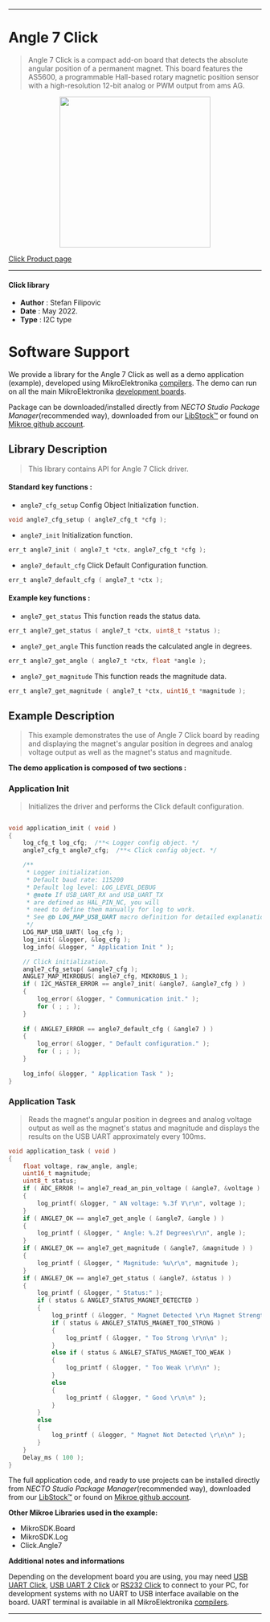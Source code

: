 
---
# Angle 7 Click

> Angle 7 Click is a compact add-on board that detects the absolute angular position of a permanent magnet. This board features the AS5600, a programmable Hall-based rotary magnetic position sensor with a high-resolution 12-bit analog or PWM output from ams AG.

<p align="center">
  <img src="https://download.mikroe.com/images/click_for_ide/angle7_click.png" height=300px>
</p>

[Click Product page](https://www.mikroe.com/angle-7-click)

---


#### Click library

- **Author**        : Stefan Filipovic
- **Date**          : May 2022.
- **Type**          : I2C type


# Software Support

We provide a library for the Angle 7 Click
as well as a demo application (example), developed using MikroElektronika
[compilers](https://www.mikroe.com/necto-studio).
The demo can run on all the main MikroElektronika [development boards](https://www.mikroe.com/development-boards).

Package can be downloaded/installed directly from *NECTO Studio Package Manager*(recommended way), downloaded from our [LibStock&trade;](https://libstock.mikroe.com) or found on [Mikroe github account](https://github.com/MikroElektronika/mikrosdk_click_v2/tree/master/clicks).

## Library Description

> This library contains API for Angle 7 Click driver.

#### Standard key functions :

- `angle7_cfg_setup` Config Object Initialization function.
```c
void angle7_cfg_setup ( angle7_cfg_t *cfg );
```

- `angle7_init` Initialization function.
```c
err_t angle7_init ( angle7_t *ctx, angle7_cfg_t *cfg );
```

- `angle7_default_cfg` Click Default Configuration function.
```c
err_t angle7_default_cfg ( angle7_t *ctx );
```

#### Example key functions :

- `angle7_get_status` This function reads the status data.
```c
err_t angle7_get_status ( angle7_t *ctx, uint8_t *status );
```

- `angle7_get_angle` This function reads the calculated angle in degrees.
```c
err_t angle7_get_angle ( angle7_t *ctx, float *angle );
```

- `angle7_get_magnitude` This function reads the magnitude data.
```c
err_t angle7_get_magnitude ( angle7_t *ctx, uint16_t *magnitude );
```

## Example Description

> This example demonstrates the use of Angle 7 Click board by reading and displaying
the magnet's angular position in degrees and analog voltage output as well as
the magnet's status and magnitude.

**The demo application is composed of two sections :**

### Application Init

> Initializes the driver and performs the Click default configuration.

```c

void application_init ( void )
{
    log_cfg_t log_cfg;  /**< Logger config object. */
    angle7_cfg_t angle7_cfg;  /**< Click config object. */

    /** 
     * Logger initialization.
     * Default baud rate: 115200
     * Default log level: LOG_LEVEL_DEBUG
     * @note If USB_UART_RX and USB_UART_TX 
     * are defined as HAL_PIN_NC, you will 
     * need to define them manually for log to work. 
     * See @b LOG_MAP_USB_UART macro definition for detailed explanation.
     */
    LOG_MAP_USB_UART( log_cfg );
    log_init( &logger, &log_cfg );
    log_info( &logger, " Application Init " );

    // Click initialization.
    angle7_cfg_setup( &angle7_cfg );
    ANGLE7_MAP_MIKROBUS( angle7_cfg, MIKROBUS_1 );
    if ( I2C_MASTER_ERROR == angle7_init( &angle7, &angle7_cfg ) ) 
    {
        log_error( &logger, " Communication init." );
        for ( ; ; );
    }
    
    if ( ANGLE7_ERROR == angle7_default_cfg ( &angle7 ) )
    {
        log_error( &logger, " Default configuration." );
        for ( ; ; );
    }
    
    log_info( &logger, " Application Task " );
}

```

### Application Task

> Reads the magnet's angular position in degrees and analog voltage output
as well as the magnet's status and magnitude and displays the results on the USB UART approximately every 100ms.

```c
void application_task ( void )
{
    float voltage, raw_angle, angle;
    uint16_t magnitude;
    uint8_t status;
    if ( ADC_ERROR != angle7_read_an_pin_voltage ( &angle7, &voltage ) ) 
    {
        log_printf( &logger, " AN voltage: %.3f V\r\n", voltage );
    }
    if ( ANGLE7_OK == angle7_get_angle ( &angle7, &angle ) )
    {
        log_printf ( &logger, " Angle: %.2f Degrees\r\n", angle );
    }
    if ( ANGLE7_OK == angle7_get_magnitude ( &angle7, &magnitude ) )
    {
        log_printf ( &logger, " Magnitude: %u\r\n", magnitude );
    }
    if ( ANGLE7_OK == angle7_get_status ( &angle7, &status ) )
    {
        log_printf ( &logger, " Status:" );
        if ( status & ANGLE7_STATUS_MAGNET_DETECTED )
        {
            log_printf ( &logger, " Magnet Detected \r\n Magnet Strength:" );
            if ( status & ANGLE7_STATUS_MAGNET_TOO_STRONG )
            {
                log_printf ( &logger, " Too Strong \r\n\n" );
            }
            else if ( status & ANGLE7_STATUS_MAGNET_TOO_WEAK )
            {
                log_printf ( &logger, " Too Weak \r\n\n" );
            }
            else
            {
                log_printf ( &logger, " Good \r\n\n" );
            }
        }
        else
        {
            log_printf ( &logger, " Magnet Not Detected \r\n\n" );
        }
    }
    Delay_ms ( 100 );
}
```

The full application code, and ready to use projects can be installed directly from *NECTO Studio Package Manager*(recommended way), downloaded from our [LibStock&trade;](https://libstock.mikroe.com) or found on [Mikroe github account](https://github.com/MikroElektronika/mikrosdk_click_v2/tree/master/clicks).

**Other Mikroe Libraries used in the example:**

- MikroSDK.Board
- MikroSDK.Log
- Click.Angle7

**Additional notes and informations**

Depending on the development board you are using, you may need
[USB UART Click](https://www.mikroe.com/usb-uart-click),
[USB UART 2 Click](https://www.mikroe.com/usb-uart-2-click) or
[RS232 Click](https://www.mikroe.com/rs232-click) to connect to your PC, for
development systems with no UART to USB interface available on the board. UART
terminal is available in all MikroElektronika
[compilers](https://shop.mikroe.com/compilers).

---
